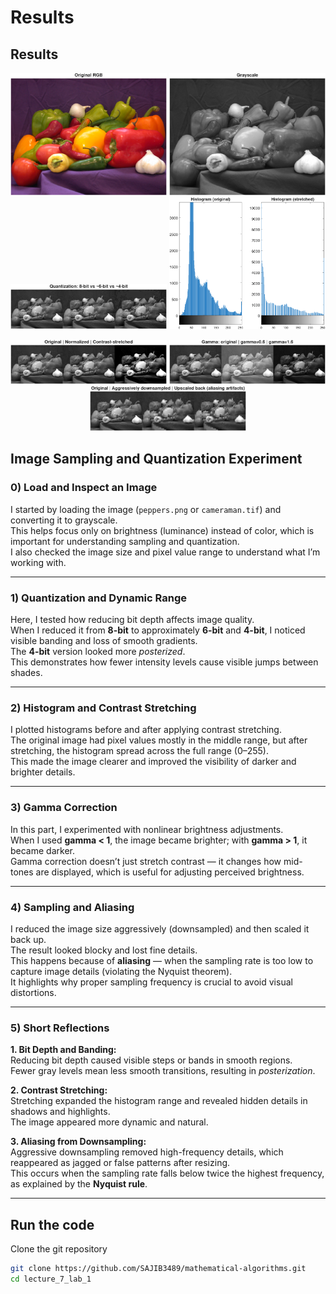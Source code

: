 # Results

## Results

<p align="center">
  <img src="lecture_7/Lab_1_Figure_1.png" width="250">
  <img src="lecture_7/Lab_1_Figure_2.png" width="250">
  <img src="lecture_7/Lab_1_Figure_3.png" width="250">
  <img src="lecture_7/Lab_1_Figure_4.png" width="250">
</p>

<p align="center">
  <img src="lecture_7/Lab_1_Figure_5.png" width="250">
  <img src="lecture_7/Lab_1_Figure_6.png" width="250">
  <img src="lecture_7/Lab_1_Figure_7.png" width="250">
</p>



## Image Sampling and Quantization Experiment

### 0) Load and Inspect an Image
I started by loading the image (`peppers.png` or `cameraman.tif`) and converting it to grayscale.  
This helps focus only on brightness (luminance) instead of color, which is important for understanding sampling and quantization.  
I also checked the image size and pixel value range to understand what I’m working with.

---

### 1) Quantization and Dynamic Range
Here, I tested how reducing bit depth affects image quality.  
When I reduced it from **8-bit** to approximately **6-bit** and **4-bit**, I noticed visible banding and loss of smooth gradients.  
The **4-bit** version looked more *posterized*.  
This demonstrates how fewer intensity levels cause visible jumps between shades.

---

### 2) Histogram and Contrast Stretching
I plotted histograms before and after applying contrast stretching.  
The original image had pixel values mostly in the middle range, but after stretching, the histogram spread across the full range (0–255).  
This made the image clearer and improved the visibility of darker and brighter details.

---

### 3) Gamma Correction
In this part, I experimented with nonlinear brightness adjustments.  
When I used **gamma < 1**, the image became brighter; with **gamma > 1**, it became darker.  
Gamma correction doesn’t just stretch contrast — it changes how mid-tones are displayed, which is useful for adjusting perceived brightness.

---

### 4) Sampling and Aliasing
I reduced the image size aggressively (downsampled) and then scaled it back up.  
The result looked blocky and lost fine details.  
This happens because of **aliasing** — when the sampling rate is too low to capture image details (violating the Nyquist theorem).  
It highlights why proper sampling frequency is crucial to avoid visual distortions.

---

### 5) Short Reflections

**1. Bit Depth and Banding:**  
Reducing bit depth caused visible steps or bands in smooth regions.  
Fewer gray levels mean less smooth transitions, resulting in *posterization*.

**2. Contrast Stretching:**  
Stretching expanded the histogram range and revealed hidden details in shadows and highlights.  
The image appeared more dynamic and natural.

**3. Aliasing from Downsampling:**  
Aggressive downsampling removed high-frequency details, which reappeared as jagged or false patterns after resizing.  
This occurs when the sampling rate falls below twice the highest frequency, as explained by the **Nyquist rule**.

---



## Run the code

Clone the git repository

```bash
git clone https://github.com/SAJIB3489/mathematical-algorithms.git
cd lecture_7_lab_1
```
